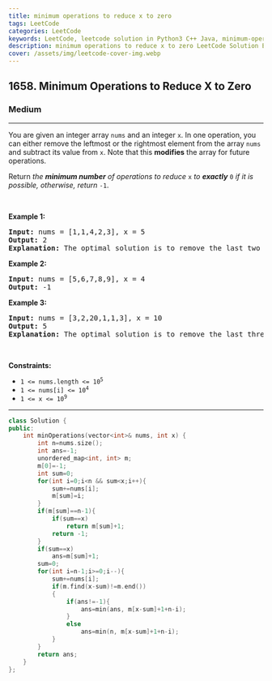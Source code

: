 ```yaml
---
title: minimum operations to reduce x to zero
tags: LeetCode
categories: LeetCode
keywords: LeetCode, leetcode solution in Python3 C++ Java, minimum-operations-to-reduce-x-to-zero solution
description: minimum operations to reduce x to zero LeetCode Solution Explained
cover: /assets/img/leetcode-cover-img.webp
---
```





<h2>1658. Minimum Operations to Reduce X to Zero</h2><h3>Medium</h3><hr><div><p>You are given an integer array <code>nums</code> and an integer <code>x</code>. In one operation, you can either remove the leftmost or the rightmost element from the array <code>nums</code> and subtract its value from <code>x</code>. Note that this <strong>modifies</strong> the array for future operations.</p>

<p>Return <em>the <strong>minimum number</strong> of operations to reduce </em><code>x</code> <em>to <strong>exactly</strong></em> <code>0</code> <em>if it is possible</em><em>, otherwise, return </em><code>-1</code>.</p>

<p>&nbsp;</p>
<p><strong>Example 1:</strong></p>

<pre><strong>Input:</strong> nums = [1,1,4,2,3], x = 5
<strong>Output:</strong> 2
<strong>Explanation:</strong> The optimal solution is to remove the last two elements to reduce x to zero.
</pre>

<p><strong>Example 2:</strong></p>

<pre><strong>Input:</strong> nums = [5,6,7,8,9], x = 4
<strong>Output:</strong> -1
</pre>

<p><strong>Example 3:</strong></p>

<pre><strong>Input:</strong> nums = [3,2,20,1,1,3], x = 10
<strong>Output:</strong> 5
<strong>Explanation:</strong> The optimal solution is to remove the last three elements and the first two elements (5 operations in total) to reduce x to zero.
</pre>

<p>&nbsp;</p>
<p><strong>Constraints:</strong></p>

<ul>
	<li><code>1 &lt;= nums.length &lt;= 10<sup>5</sup></code></li>
	<li><code>1 &lt;= nums[i] &lt;= 10<sup>4</sup></code></li>
	<li><code>1 &lt;= x &lt;= 10<sup>9</sup></code></li>
</ul>
</div>

---




```cpp
class Solution {
public:
    int minOperations(vector<int>& nums, int x) {
        int n=nums.size();
        int ans=-1;
        unordered_map<int, int> m;
        m[0]=-1;
        int sum=0;
        for(int i=0;i<n && sum<x;i++){
            sum+=nums[i];
            m[sum]=i;
        }
        if(m[sum]==n-1){
            if(sum==x)
                return m[sum]+1;
            return -1;
        }
        if(sum==x)
            ans=m[sum]+1;
        sum=0;
        for(int i=n-1;i>=0;i--){
            sum+=nums[i];
            if(m.find(x-sum)!=m.end())
            {
                if(ans!=-1){
                    ans=min(ans, m[x-sum]+1+n-i);
                }
                else
                    ans=min(n, m[x-sum]+1+n-i);
            }
        }
        return ans;
    }
};
```
